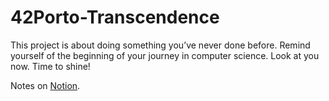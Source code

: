 # 42Porto-Transcendence
This project is about doing something you’ve never done before. Remind yourself of the beginning of your journey in computer science. Look at you now. Time to shine!

Notes on [Notion](https://www.notion.so/ft_transcendence-12ddde8bdb0f802f8d95cda450775933).
